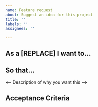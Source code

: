 ```yaml
---
name: Feature request
about: Suggest an idea for this project
title: ''
labels: ''
assignees: ''

---
```


<!-- Features are to be requested as User Stories -->
## As a [REPLACE] I want to...

<!-- Description of what you want to be able to do -->

## So that...

<-- Description of why you want this -->

## Acceptance Criteria

<!-- 
EXAMPLE:

As a discord moderator I wan to...
be able to send messages to a text channel
So that...
I can send informative messages to our users. 


As a developer I want to...
be able to perform multiple actions concurrently

So that...
I can perform multiple non-linked actions for better system performance.

Acceptance Criteria
WHEN I receive an event on discord
THEN I can dispatch an event async to the user
-->
